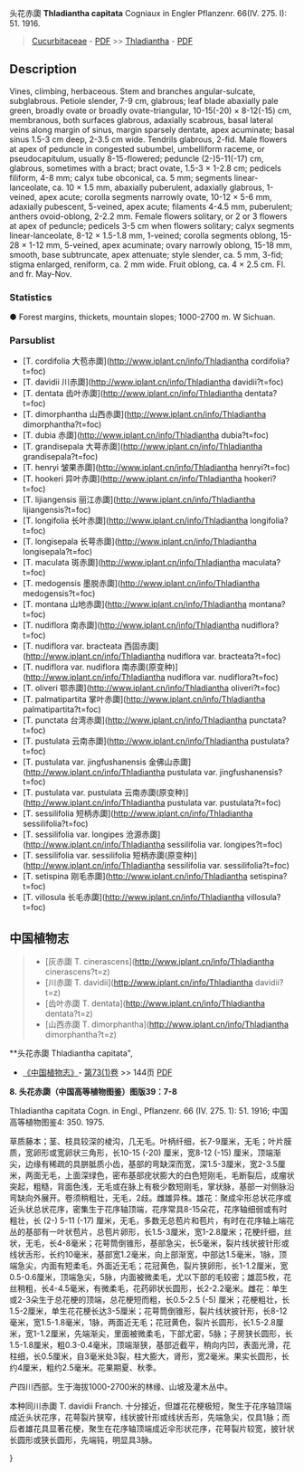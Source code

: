 头花赤瓟 **Thladiantha capitata** Cogniaux in Engler Pflanzenr. 66(IV. 275. I): 51. 1916.

> [Cucurbitaceae](http://www.iplant.cn/info/Cucurbitaceae?t=foc) - [PDF](http://www.iplant.cn/foc/pdf/Cucurbitaceae.pdf) >> [Thladiantha](http://www.iplant.cn/info/Thladiantha?t=foc) - [PDF](http://www.iplant.cn/foc/pdf/Thladiantha.pdf)

## Description

Vines, climbing, herbaceous. Stem and branches angular-sulcate, subglabrous. Petiole slender, 7-9 cm, glabrous; leaf blade abaxially pale green, broadly ovate or broadly ovate-triangular, 10-15(-20) × 8-12(-15) cm, membranous, both surfaces glabrous, adaxially scabrous, basal lateral veins along margin of sinus, margin sparsely dentate, apex acuminate; basal sinus 1.5-3 cm deep, 2-3.5 cm wide. Tendrils glabrous, 2-fid. Male flowers at apex of peduncle in congested subumbel, umbelliform raceme, or pseudocapitulum, usually 8-15-flowered; peduncle (2-)5-11(-17) cm, glabrous, sometimes with a bract; bract ovate, 1.5-3 × 1-2.8 cm; pedicels filiform, 4-8 mm; calyx tube obconical, ca. 5 mm; segments linear-lanceolate, ca. 10 × 1.5 mm, abaxially puberulent, adaxially glabrous, 1-veined, apex acute; corolla segments narrowly ovate, 10-12 × 5-6 mm, adaxially pubescent, 5-veined, apex acute; filaments 4-4.5 mm, puberulent; anthers ovoid-oblong, 2-2.2 mm. Female flowers solitary, or 2 or 3 flowers at apex of peduncle; pedicels 3-5 cm when flowers solitary; calyx segments linear-lanceolate, 8-12 × 1.5-1.8 mm, 1-veined; corolla segments oblong, 15-28 × 1-12 mm, 5-veined, apex acuminate; ovary narrowly oblong, 15-18 mm, smooth, base subtruncate, apex attenuate; style slender, ca. 5 mm, 3-fid; stigma enlarged, reniform, ca. 2 mm wide. Fruit oblong, ca. 4 × 2.5 cm. Fl. and fr. May-Nov.

### Statistics
● Forest margins, thickets, mountain slopes; 1000-2700 m. W Sichuan.

### Parsublist

* [T.  cordifolia  大苞赤瓟](http://www.iplant.cn/info/Thladiantha cordifolia?t=foc)
* [T.  davidii  川赤瓟](http://www.iplant.cn/info/Thladiantha davidii?t=foc)
* [T.  dentata  齿叶赤瓟](http://www.iplant.cn/info/Thladiantha dentata?t=foc)
* [T.  dimorphantha  山西赤瓟](http://www.iplant.cn/info/Thladiantha dimorphantha?t=foc)
* [T.  dubia  赤瓟](http://www.iplant.cn/info/Thladiantha dubia?t=foc)
* [T.  grandisepala  大萼赤瓟](http://www.iplant.cn/info/Thladiantha grandisepala?t=foc)
* [T.  henryi  皱果赤瓟](http://www.iplant.cn/info/Thladiantha henryi?t=foc)
* [T.  hookeri  异叶赤瓟](http://www.iplant.cn/info/Thladiantha hookeri?t=foc)
* [T.  lijiangensis  丽江赤瓟](http://www.iplant.cn/info/Thladiantha lijiangensis?t=foc)
* [T.  longifolia  长叶赤瓟](http://www.iplant.cn/info/Thladiantha longifolia?t=foc)
* [T.  longisepala  长萼赤瓟](http://www.iplant.cn/info/Thladiantha longisepala?t=foc)
* [T.  maculata  斑赤瓟](http://www.iplant.cn/info/Thladiantha maculata?t=foc)
* [T.  medogensis  墨脱赤瓟](http://www.iplant.cn/info/Thladiantha medogensis?t=foc)
* [T.  montana  山地赤瓟](http://www.iplant.cn/info/Thladiantha montana?t=foc)
* [T.  nudiflora  南赤瓟](http://www.iplant.cn/info/Thladiantha nudiflora?t=foc)
* [T.  nudiflora var. bracteata  西固赤瓟](http://www.iplant.cn/info/Thladiantha nudiflora var. bracteata?t=foc)
* [T.  nudiflora var. nudiflora  南赤瓟(原变种)](http://www.iplant.cn/info/Thladiantha nudiflora var. nudiflora?t=foc)
* [T.  oliveri  鄂赤瓟](http://www.iplant.cn/info/Thladiantha oliveri?t=foc)
* [T.  palmatipartita  掌叶赤瓟](http://www.iplant.cn/info/Thladiantha palmatipartita?t=foc)
* [T.  punctata  台湾赤瓟](http://www.iplant.cn/info/Thladiantha punctata?t=foc)
* [T.  pustulata  云南赤瓟](http://www.iplant.cn/info/Thladiantha pustulata?t=foc)
* [T.  pustulata var. jingfushanensis  金佛山赤瓟](http://www.iplant.cn/info/Thladiantha pustulata var. jingfushanensis?t=foc)
* [T.  pustulata var. pustulata  云南赤瓟(原变种)](http://www.iplant.cn/info/Thladiantha pustulata var. pustulata?t=foc)
* [T.  sessilifolia  短柄赤瓟](http://www.iplant.cn/info/Thladiantha sessilifolia?t=foc)
* [T.  sessilifolia var. longipes  沧源赤瓟](http://www.iplant.cn/info/Thladiantha sessilifolia var. longipes?t=foc)
* [T.  sessilifolia var. sessilifolia  短柄赤瓟(原变种)](http://www.iplant.cn/info/Thladiantha sessilifolia var. sessilifolia?t=foc)
* [T.  setispina  刚毛赤瓟](http://www.iplant.cn/info/Thladiantha setispina?t=foc)
* [T.  villosula  长毛赤瓟](http://www.iplant.cn/info/Thladiantha villosula?t=foc)

## 中国植物志

> * [灰赤瓟  T.  cinerascens](http://www.iplant.cn/info/Thladiantha cinerascens?t=z)
> * [川赤瓟  T.  davidii](http://www.iplant.cn/info/Thladiantha davidii?t=z)
> * [齿叶赤瓟  T.  dentata](http://www.iplant.cn/info/Thladiantha dentata?t=z)
> * [山西赤瓟  T.  dimorphantha](http://www.iplant.cn/info/Thladiantha dimorphantha?t=z)

**头花赤瓟 Thladiantha capitata",

* [《中国植物志》](http://www.iplant.cn/frps)- [第73(1)卷](http://www.iplant.cn/frps/vol/73(1)) >> 144页 [PDF](http://www.iplant.cn/frps/pdf/73(1)/144.pdf)

**8. 头花赤瓟（中国高等植物图鉴）图版39：7-8**

Thladiantha capitata Cogn. in Engl., Pflanzenr. 66 (IV. 275. 1): 51. 1916; 中国高等植物图鉴4: 350. 1975.

草质藤本；茎、枝具较深的棱沟，几无毛。叶柄纤细，长7-9厘米，无毛；叶片膜质，宽卵形或宽卵状三角形，长10-15 (-20) 厘米，宽8-12 (-15) 厘米，顶端渐尖，边缘有稀疏的具胼胝质小齿，基部的弯缺深而宽，深1.5-3厘米，宽2-3.5厘米，两面无毛，上面深绿色，密布基部疣状膨大的白色短刚毛，毛断裂后，成瘤状突起，粗糙，背面色浅，无毛或在脉上有极少数短刚毛，掌状脉，基部一对侧脉沿弯缺向外展开。卷须稍粗壮，无毛，2歧。雌雄异株。雄花：聚成伞形总状花序或近头状总状花序，密集生于花序轴顶端，花序常具8-15朵花，花序轴细弱或有时粗壮，长 (2-) 5-11 (-17) 厘米，无毛，多数无总苞片和苞片，有时在花序轴上端花丛的基部有一叶状苞片，总苞片卵形，长1.5-3厘米，宽1-2.8厘米；花梗纤细，丝状，无毛，长4-8毫米；花萼筒倒锥形，基部急尖，长5毫米，裂片线状披针形或线状舌形，长约10毫米，基部宽1.2毫米，向上部渐宽，中部达1.5毫米，1脉，顶端急尖，内面有短柔毛，外面近无毛；花冠黄色，裂片狭卵形，长1-1.2厘米，宽0.5-0.6厘米，顶端急尖，5脉，内面被微柔毛，尤以下部的毛较密；雄蕊5枚，花丝稍粗，长4-4.5毫米，有微柔毛，花药卵状长圆形，长2-2.2毫米。雌花：单生或2-3朵生于总花梗的顶端，总花梗短而粗，长0.5-2.5 (-5) 厘米；花梗粗壮，长1.5-2厘米，单生花花梗长达3-5厘米；花萼筒倒锥形，裂片线状披针形，长8-12毫米，宽1.5-1.8毫米，1脉，两面近无毛；花冠黄色，裂片长圆形，长1.5-2.8厘米，宽1-1.2厘米，先端渐尖，里面被微柔毛，下部尤密，5脉；子房狭长圆形，长1.5-1.8厘米，粗0.3-0.4毫米，顶端渐狭，基部近截平，稍向内凹，表面光滑，花柱细，长0.5厘米，自3毫米处3裂，柱大膨大，肾形，宽2毫米。果实长圆形，长约4厘米，粗约2.5毫米。花果期夏、秋季。

产四川西部。生于海拔1000-2700米的林缘、山坡及灌木丛中。

本种同川赤瓟 T. davidii Franch. 十分接近，但雄花花梗极短，聚生于花序轴顶端成近头状花序，花萼裂片狭窄，线状披针形或线状舌形，先端急尖，仅具1脉；而后者雄花具显著花梗，聚生在花序轴顶端成近伞形状花序，花萼裂片较宽，披针状长圆形或狭长圆形，先端钝，明显具3脉。

}